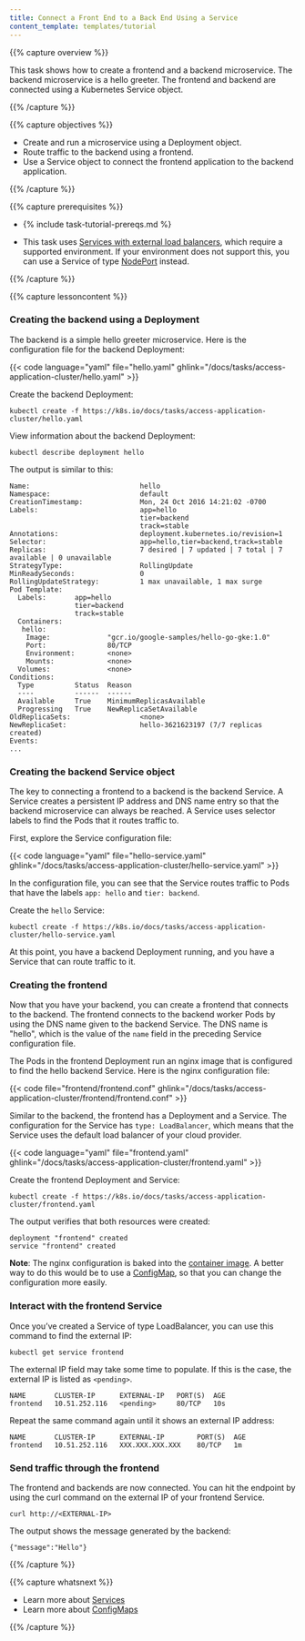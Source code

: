 ```yaml
---
title: Connect a Front End to a Back End Using a Service
content_template: templates/tutorial
---
```


{{% capture overview %}}

This task shows how to create a frontend and a backend
microservice. The backend microservice is a hello greeter. The
frontend and backend are connected using a Kubernetes Service object.

{{% /capture %}}


{{% capture objectives %}}

* Create and run a microservice using a Deployment object.
* Route traffic to the backend using a frontend.
* Use a Service object to connect the frontend application to the
  backend application.

{{% /capture %}}


{{% capture prerequisites %}}

* {% include task-tutorial-prereqs.md %}

* This task uses
  [Services with external load balancers](/docs/tasks/access-application-cluster/create-external-load-balancer/), which
  require a supported environment. If your environment does not
  support this, you can use a Service of type
  [NodePort](/docs/concepts/services-networking/service/#type-nodeport) instead.

{{% /capture %}}


{{% capture lessoncontent %}}

### Creating the backend using a Deployment

The backend is a simple hello greeter microservice. Here is the configuration
file for the backend Deployment:

{{< code language="yaml" file="hello.yaml" ghlink="/docs/tasks/access-application-cluster/hello.yaml" >}}

Create the backend Deployment:

```
kubectl create -f https://k8s.io/docs/tasks/access-application-cluster/hello.yaml
```

View information about the backend Deployment:

```
kubectl describe deployment hello
```

The output is similar to this:

```
Name:                           hello
Namespace:                      default
CreationTimestamp:              Mon, 24 Oct 2016 14:21:02 -0700
Labels:                         app=hello
                                tier=backend
                                track=stable
Annotations:                    deployment.kubernetes.io/revision=1
Selector:                       app=hello,tier=backend,track=stable
Replicas:                       7 desired | 7 updated | 7 total | 7 available | 0 unavailable
StrategyType:                   RollingUpdate
MinReadySeconds:                0
RollingUpdateStrategy:          1 max unavailable, 1 max surge
Pod Template:
  Labels:       app=hello
                tier=backend
                track=stable
  Containers:
   hello:
    Image:              "gcr.io/google-samples/hello-go-gke:1.0"
    Port:               80/TCP
    Environment:        <none>
    Mounts:             <none>
  Volumes:              <none>
Conditions:
  Type          Status  Reason
  ----          ------  ------
  Available     True    MinimumReplicasAvailable
  Progressing   True    NewReplicaSetAvailable
OldReplicaSets:                 <none>
NewReplicaSet:                  hello-3621623197 (7/7 replicas created)
Events:
...
```

### Creating the backend Service object

The key to connecting a frontend to a backend is the backend
Service. A Service creates a persistent IP address and DNS name entry
so that the backend microservice can always be reached. A Service uses
selector labels to find the Pods that it routes traffic to.

First, explore the Service configuration file:

{{< code language="yaml" file="hello-service.yaml" ghlink="/docs/tasks/access-application-cluster/hello-service.yaml" >}}

In the configuration file, you can see that the Service routes traffic to Pods
that have the labels `app: hello` and `tier: backend`.

Create the `hello` Service:

```
kubectl create -f https://k8s.io/docs/tasks/access-application-cluster/hello-service.yaml
```

At this point, you have a backend Deployment running, and you have a
Service that can route traffic to it.

### Creating the frontend

Now that you have your backend, you can create a frontend that connects to the backend.
The frontend connects to the backend worker Pods by using the DNS name
given to the backend Service. The DNS name is "hello", which is the value
of the `name` field in the preceding Service configuration file.

The Pods in the frontend Deployment run an nginx image that is configured
to find the hello backend Service. Here is the nginx configuration file:

{{< code file="frontend/frontend.conf" ghlink="/docs/tasks/access-application-cluster/frontend/frontend.conf" >}}

Similar to the backend, the frontend has a Deployment and a Service. The
configuration for the Service has `type: LoadBalancer`, which means that
the Service uses the default load balancer of your cloud provider.

{{< code language="yaml" file="frontend.yaml" ghlink="/docs/tasks/access-application-cluster/frontend.yaml" >}}

Create the frontend Deployment and Service:

```
kubectl create -f https://k8s.io/docs/tasks/access-application-cluster/frontend.yaml
```

The output verifies that both resources were created:

```
deployment "frontend" created
service "frontend" created
```

**Note**: The nginx configuration is baked into the
[container image](/docs/tasks/access-application-cluster/frontend/Dockerfile).
A better way to do this would be to use a
[ConfigMap](/docs/tasks/configure-pod-container/configure-pod-configmap/), so
that you can change the configuration more easily.

### Interact with the frontend Service

Once you’ve created a Service of type LoadBalancer, you can use this
command to find the external IP:

```
kubectl get service frontend
```

The external IP field may take some time to populate.  If this is the
case, the external IP is listed as `<pending>`.

```
NAME       CLUSTER-IP      EXTERNAL-IP   PORT(S)  AGE
frontend   10.51.252.116   <pending>     80/TCP   10s
```

Repeat the same command again until it shows an external IP address:

```
NAME       CLUSTER-IP      EXTERNAL-IP        PORT(S)  AGE
frontend   10.51.252.116   XXX.XXX.XXX.XXX    80/TCP   1m
```

### Send traffic through the frontend

The frontend and backends are now connected. You can hit the endpoint
by using the curl command on the external IP of your frontend Service.

```
curl http://<EXTERNAL-IP>
```

The output shows the message generated by the backend:

```
{"message":"Hello"}
```

{{% /capture %}}


{{% capture whatsnext %}}

* Learn more about [Services](/docs/concepts/services-networking/service/)
* Learn more about [ConfigMaps](/docs/tasks/configure-pod-container/configure-pod-configmap/)

{{% /capture %}}


